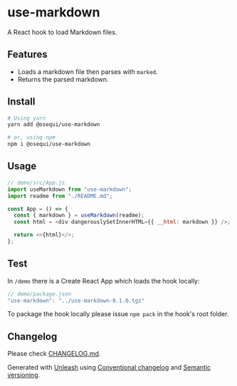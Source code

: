 # use-markdown

A React hook to load Markdown files.

## Features

- Loads a markdown file then parses with `marked`.
- Returns the parsed markdown.

## Install

```sh
# Using yarn
yarn add @osequi/use-markdown

# or, using npm
npm i @osequi/use-markdown
```

## Usage

```js
// demo/src/App.js
import useMarkdown from "use-markdown";
import readme from "./README.md";

const App = () => {
  const { markdown } = useMarkdown(readme);
  const html = <div dangerouslySetInnerHTML={{ __html: markdown }} />;

  return <>{html}</>;
};
```

## Test

In `/demo` there is a Create React App which loads the hook locally:

```js
// demo/package.json
"use-markdown": "../use-markdown-0.1.0.tgz"
```

To package the hook locally please issue `npm pack` in the hook's root folder.

## Changelog

Please check [CHANGELOG.md](CHANGELOG.md).

Generated with [Unleash](https://github.com/Netflix/unleash) using [Conventional changelog](https://github.com/conventional-changelog/conventional-changelog) and [Semantic versioning](https://semver.org/).
